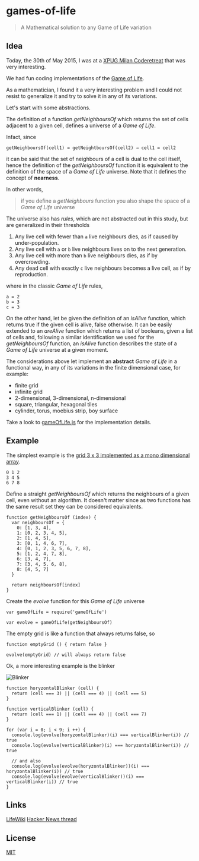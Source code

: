 # games-of-life

> A Mathematical solution to any Game of Life variation

## Idea

Today, the 30th of May 2015, I was at a [XPUG Milan Coderetreat](http://coderetreat.org/events/xpug-milan-coderetreat) that was very interesting.

We had fun coding implementations of the [Game of Life][1].

As a mathematician, I found it a very interesting problem and I could not resist to generalize it and try to solve it in any of its variations.

Let's start with some abstractions.

The definition of a function *getNeighboursOf* which returns the set of cells adjacent to a given cell, defines a universe of a *Game of Life*.

Infact, since

    getNeighboursOf(cell1) = getNeightboursOf(cell2) ⇒ cell1 = cell2

it can be said that the set of neighbours of a cell is dual to the cell itself, hence the definition of the *getNeighboursOf* function it is equivalent to the definition of the space of a *Game of Life* universe. Note that it defines the concept of **nearness**.

In other words,

> if you define a *getNeighbours* function you also shape the space of a *Game of Life* universe

The universe also has *rules*, which are not abstracted out in this study, but are generalized in their thresholds

1. Any live cell with fewer than `a` live neighbours dies, as if caused by under-population.
2. Any live cell with `a` or `b` live neighbours lives on to the next generation.
3. Any live cell with more than `b` live neighbours dies, as if by overcrowding.
4. Any dead cell with exactly `c` live neighbours becomes a live cell, as if by reproduction.

where in the classic *Game of Life* rules,

    a = 2
    b = 3
    c = 3

On the other hand, let be given the definition of an *isAlive* function, which returns true if the given cell is alive, false otherwise.
It can be easily extended to an *areAlive* function which returns a list of booleans, given a list of cells and, following a similar identification we used for the *getNeighboursOf* function, an *isAlive* function describes the state of a *Game of Life* universe at a given moment.

The considerations above let implement an **abstract** *Game of Life* in a functional way, in any of its variations in the finite dimensional case, for example:

* finite grid
* infinite grid
* 2-dimensional, 3-dimensional, n-dimensional
* square, triangular, hexagonal tiles
* cylinder, torus, moebius strip, boy surface

Take a look to [gameOfLife.js](https://github.com/fibo/games-of-life/blob/master/src/gameOfLife.js) for the implementation details.

## Example

The simplest example is the [grid 3 x 3 implemented as a mono dimensional array](https://github.com/fibo/games-of-life/blob/master/test/grid3x3AsMonodimensionalArray.js).

```
0 1 2
3 4 5
6 7 8
```

Define a straight *getNeighboursOf* which returns the neighbours of a given cell, even without an algorithm. It doesn't matter since as two functions has the same result set they can be considered equivalents.

```
function getNeighboursOf (index) {
  var neighboursOf = {
    0: [1, 3, 4],
    1: [0, 2, 3, 4, 5],
    2: [1, 4, 5],
    3: [0, 1, 4, 6, 7],
    4: [0, 1, 2, 3, 5, 6, 7, 8],
    5: [1, 2, 4, 7, 8],
    6: [3, 4, 7],
    7: [3, 4, 5, 6, 8],
    8: [4, 5, 7]
  }

  return neighboursOf[index]
}
```

Create the *evolve* function for this *Game of Life* universe

```
var gameOfLife = require('gameOfLife')

var evolve = gameOfLife(getNeighboursOf)
```

The empty grid is like a function that always returns false, so

```
function emptyGrid () { return false }

evolve(emptyGrid) // will always return false
```

Ok, a more interesting example is the blinker

![Blinker](http://upload.wikimedia.org/wikipedia/commons/9/95/Game_of_life_blinker.gif)

```
function horyzontalBlinker (cell) {
  return (cell === 3) || (cell === 4) || (cell === 5)
} 

function verticalBlinker (cell) {
  return (cell === 1) || (cell === 4) || (cell === 7)
} 

for (var i = 0; i < 9; i ++) {
  console.log(evolve(horyzontalBlinker)(i) === verticalBlinker(i)) // true
  console.log(evolve(verticalBlinker)(i) === horyzontalBlinker(i)) // true

  // and also
  console.log(evolve(evolve(horyzontalBlinker))(i) === horyzontalBlinker(i)) // true
  console.log(evolve(evolve(verticalBlinker))(i) === verticalBlinker(i)) // true
}
```

## Links

[LifeWiki][2]
[Hacker News thread][3]

## License

[MIT](http://g14n.info/mit-license)

[1]: http://en.wikipedia.org/wiki/Conway%27s_Game_of_Life "Game of Life"
[2]: http://www.conwaylife.com/wiki/Main_Page "LikeWiki"
[3]: https://news.ycombinator.com/item?id=9632255 "Hacker News thread"
 
